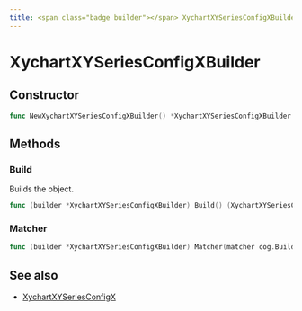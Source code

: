 ```yaml
---
title: <span class="badge builder"></span> XychartXYSeriesConfigXBuilder
---
```

# <span class="badge builder"></span> XychartXYSeriesConfigXBuilder

## Constructor

```go
func NewXychartXYSeriesConfigXBuilder() *XychartXYSeriesConfigXBuilder
```
## Methods

### <span class="badge object-method"></span> Build

Builds the object.

```go
func (builder *XychartXYSeriesConfigXBuilder) Build() (XychartXYSeriesConfigX, error)
```

### <span class="badge object-method"></span> Matcher

```go
func (builder *XychartXYSeriesConfigXBuilder) Matcher(matcher cog.Builder[xychart.MatcherConfig]) *XychartXYSeriesConfigXBuilder
```

## See also

 * <span class="badge object-type-struct"></span> [XychartXYSeriesConfigX](./object-XychartXYSeriesConfigX.md)
